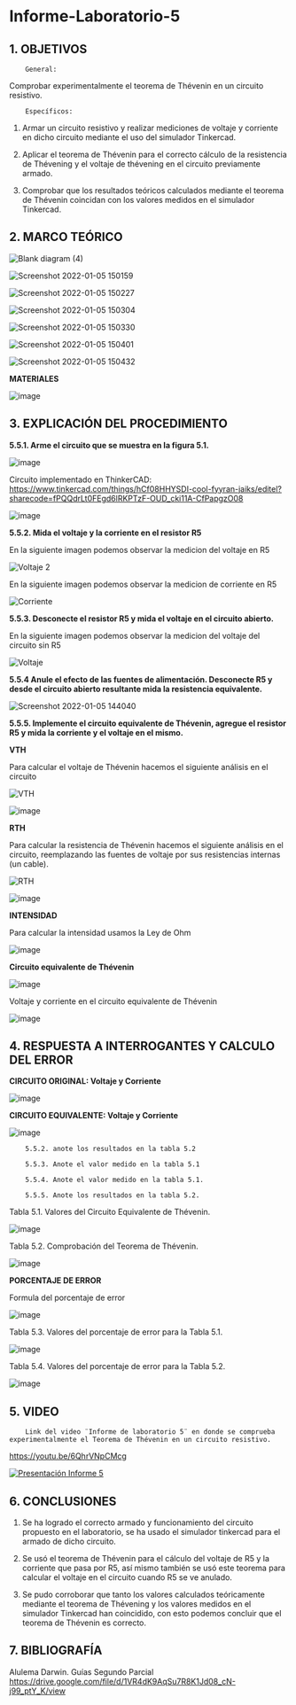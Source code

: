 # Informe-Laboratorio-5

## 1. OBJETIVOS
 
        General: 
        
Comprobar experimentalmente el teorema de Thévenin en un circuito resistivo.

        Específicos: 
 
1. Armar un circuito resistivo y realizar mediciones de voltaje y corriente en dicho circuito mediante el uso del simulador Tinkercad.
        
2. Aplicar el teorema de Thévenin para el correcto cálculo de la resistencia de Thévening y el voltaje de thévening en el circuito previamente armado.
        
3. Comprobar que los resultados teóricos calculados mediante el teorema de Thévenin coincidan con los valores medidos en el simulador Tinkercad.
 

## 2. MARCO TEÓRICO

![Blank diagram (4)](https://user-images.githubusercontent.com/93826527/148281324-145841db-0ab8-4482-8a53-1e60c5decbe4.png)

![Screenshot 2022-01-05 150159](https://user-images.githubusercontent.com/93826527/148281379-8a97b1b3-c157-4989-87c0-7ad340a909a1.png)

![Screenshot 2022-01-05 150227](https://user-images.githubusercontent.com/93826527/148281427-f5a42f35-9587-4a18-9bc1-c1f90f782528.png)

![Screenshot 2022-01-05 150304](https://user-images.githubusercontent.com/93826527/148281490-000773f3-51a7-4c9d-b7a4-28a81bbc7c59.png)

![Screenshot 2022-01-05 150330](https://user-images.githubusercontent.com/93826527/148281537-e2563599-e3ad-48eb-92fa-e5b0e7d5c25e.png)

![Screenshot 2022-01-05 150401](https://user-images.githubusercontent.com/93826527/148281611-8c5dacae-28a6-45ea-ab1a-2a77f9cdebbe.png)

![Screenshot 2022-01-05 150432](https://user-images.githubusercontent.com/93826527/148281687-91697d15-41a9-4b3b-985f-e85308f0df86.png)

**MATERIALES**

![image](https://user-images.githubusercontent.com/93396250/148418977-c0efaeb1-2c2a-4c96-8afc-34f67921733e.png)


## 3. EXPLICACIÓN DEL PROCEDIMIENTO

**5.5.1. Arme el circuito que se muestra en la figura 5.1.**

![image](https://user-images.githubusercontent.com/93396250/148305089-399b9fef-c15c-45b2-b1e8-bd3d795bfea2.png)

Circuito implementado en ThinkerCAD: https://www.tinkercad.com/things/hCf08HHYSDI-cool-fyyran-jaiks/editel?sharecode=fPQQdrLt0FEgd6lRKPTzF-OUD_cki11A-CfPapgzO08

![image](https://user-images.githubusercontent.com/93396250/148307513-f69bc9b8-276e-4de6-8159-89762e757114.png)


**5.5.2. Mida el voltaje y la corriente en el resistor R5**

En la siguiente imagen podemos observar la medicion del voltaje en R5

![Voltaje 2](https://user-images.githubusercontent.com/93834732/148552153-93246f31-37a3-4717-8e25-ec6ddd5a826f.GIF)

En la siguiente imagen podemos observar la medicion de corriente en R5

![Corriente](https://user-images.githubusercontent.com/93834732/148552279-0d389324-825d-45cb-a907-a1b66cd16777.GIF)


**5.5.3. Desconecte el resistor R5 y mida el voltaje en el circuito abierto.**

En la siguiente imagen podemos observar la medicion del voltaje del circuito sin R5

![Voltaje](https://user-images.githubusercontent.com/93834732/148551946-3de515fd-488c-423b-bc3b-a88b1c8c5637.GIF)



**5.5.4 Anule el efecto de las fuentes de alimentación. Desconecte R5 y desde el circuito abierto resultante mida la resistencia equivalente.**

![Screenshot 2022-01-05 144040](https://user-images.githubusercontent.com/93826527/148278631-407bd5c9-31fb-475c-a400-a7479ec06f57.png)


**5.5.5. Implemente el circuito equivalente de Thévenin, agregue el resistor R5 y mida la corriente y el voltaje en el mismo.**


**VTH**

Para calcular el voltaje de Thévenin hacemos el siguiente análisis en el circuito

![VTH](https://user-images.githubusercontent.com/93396250/148552359-b07a4994-978c-4734-a338-595867fc5380.jpg)


![image](https://user-images.githubusercontent.com/93396250/148469556-ef5d070c-cc61-4f93-9e9a-935bd0159b07.png)


**RTH**

Para calcular la resistencia de Thévenin hacemos el siguiente análisis en el circuito, reemplazando las fuentes de voltaje por sus resistencias internas (un cable). 

![RTH](https://user-images.githubusercontent.com/93396250/148552344-f91b2b74-e61e-4534-b754-63fa273e271f.jpg)


![image](https://user-images.githubusercontent.com/93396250/148469578-ecc51fe9-7ae5-426d-8d45-2f19558671fe.png)


**INTENSIDAD**

Para calcular la intensidad usamos la Ley de Ohm

![image](https://user-images.githubusercontent.com/93396250/148469776-db413449-7f1b-4a39-acf1-03e61553fd59.png)


**Circuito equivalente de Thévenin**

![image](https://user-images.githubusercontent.com/93396250/148468727-69c3b664-edce-49b7-b2c4-37533492a73b.png)

Voltaje y corriente en el circuito equivalente de Thévenin

![image](https://user-images.githubusercontent.com/93396250/148469026-941eca21-180b-4f80-9c9d-ebd00199e228.png)




## 4. RESPUESTA A INTERROGANTES Y CALCULO DEL ERROR
      
**CIRCUITO ORIGINAL: Voltaje y Corriente**

![image](https://user-images.githubusercontent.com/93396250/148552546-1a33d1b1-e592-4a25-8d4b-4ee396189cb0.png)



**CIRCUITO EQUIVALENTE: Voltaje y Corriente**

![image](https://user-images.githubusercontent.com/93396250/148494804-cdccd86a-eff4-4e2e-a8c5-3883875e1dda.png)


        5.5.2. anote los resultados en la tabla 5.2

        5.5.3. Anote el valor medido en la tabla 5.1

        5.5.4. Anote el valor medido en la tabla 5.1.

        5.5.5. Anote los resultados en la tabla 5.2.

Tabla 5.1. Valores del Circuito Equivalente de Thévenin.

![image](https://user-images.githubusercontent.com/93396250/148496194-81dd2fee-8a9c-4376-9b45-e90d6c2e9d95.png)



Tabla 5.2. Comprobación del Teorema de Thévenin.

![image](https://user-images.githubusercontent.com/93396250/148495400-0742135d-06d0-419b-88c8-961d351ba6e8.png)


**PORCENTAJE DE ERROR**

Formula del porcentaje de error

![image](https://user-images.githubusercontent.com/93396250/148498818-6f92a1c2-8396-4d17-985f-f4b17c0c6d34.png)


Tabla 5.3. Valores del porcentaje de error para la Tabla 5.1.

![image](https://user-images.githubusercontent.com/93396250/148500062-4d8a05db-e220-467a-a098-5ee0895a3b57.png)


Tabla 5.4. Valores del porcentaje de error para la Tabla 5.2.

![image](https://user-images.githubusercontent.com/93396250/148500168-6a3eec82-7e7d-4a4b-b647-addbfd707167.png)



## 5. VIDEO

        Link del video ¨Informe de laboratorio 5¨ en donde se comprueba experimentalmente el Teorema de Thévenin en un circuito resistivo.
 
https://youtu.be/6QhrVNpCMcg
 
[![Presentación Informe 5](https://img.youtube.com/vi/6QhrVNpCMcg/0.jpg)](https://www.youtube.com/watch?v=6QhrVNpCMcg)



## 6. CONCLUSIONES


   1. Se ha logrado el correcto armado y funcionamiento del circuito propuesto en el laboratorio, se ha usado el simulador tinkercad para el armado de dicho circuito.
        
   2. Se usó el teorema de Thévenin para el cálculo del voltaje de R5 y la corriente que pasa por R5, así mismo también se usó este teorema para calcular el voltaje en el circuito cuando R5 se ve anulado.
        
   3. Se pudo corroborar que tanto los valores calculados teóricamente mediante el teorema de Thévening y los valores medidos en el simulador Tinkercad han coincidido, con esto podemos concluir que el teorema de Thévenin es correcto.

## 7. BIBLIOGRAFÍA

Alulema Darwin. Guías Segundo Parcial https://drive.google.com/file/d/1VR4dK9AqSu7R8K1Jd08_cN-j99_ptY_K/view


